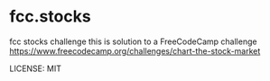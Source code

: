 # fcc.stocks
fcc stocks challenge
this is solution to a FreeCodeCamp challenge
https://www.freecodecamp.org/challenges/chart-the-stock-market

LICENSE: MIT
